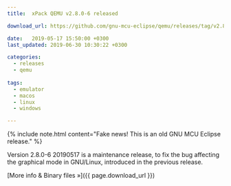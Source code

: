 ```yaml
---
title:  xPack QEMU v2.8.0-6 released

download_url: https://github.com/gnu-mcu-eclipse/qemu/releases/tag/v2.8.0-6-20190517/

date:   2019-05-17 15:50:00 +0300
last_updated: 2019-06-30 10:30:22 +0300

categories:
  - releases
  - qemu
  
tags:
  - emulator
  - macos
  - linux
  - windows

---
```


{% include note.html content="Fake news! This is an old GNU MCU Eclipse release." %}

Version 2.8.0-6 20190517 is a maintenance release, to fix the bug 
affecting the graphical mode in GNU/Linux, introduced in the previous release.

[More info & Binary files »]({{ page.download_url }})
